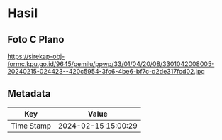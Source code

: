 # Hasil

## Foto C Plano

https://sirekap-obj-formc.kpu.go.id/9645/pemilu/ppwp/33/01/04/20/08/3301042008005-20240215-024423--420c5954-3fc6-4be6-bf7c-d2de317fcd02.jpg


## Metadata

| Key        | Value               |
| ---------- | ------------------- |
| Time Stamp | 2024-02-15 15:00:29 |



